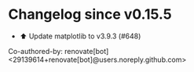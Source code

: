 # Changelog since v0.15.5
- ⬆️ Update matplotlib to v3.9.3 (#648)

Co-authored-by: renovate[bot] <29139614+renovate[bot]@users.noreply.github.com> 
